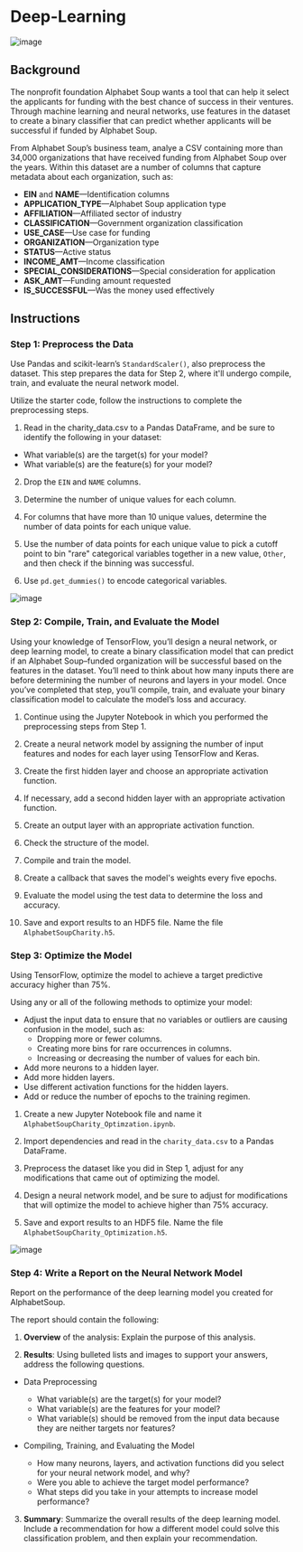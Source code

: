 # Deep-Learning

![image](https://user-images.githubusercontent.com/99145651/185727357-413337e0-51a2-4e3d-a14d-079756c49b63.png)

## Background

The nonprofit foundation Alphabet Soup wants a tool that can help it select the applicants for funding with the best chance of success in their ventures. Through machine learning and neural networks, use features in the dataset to create a binary classifier that can predict whether applicants will be successful if funded by Alphabet Soup.

From Alphabet Soup’s business team, analye a CSV containing more than 34,000 organizations that have received funding from Alphabet Soup over the years. Within this dataset are a number of columns that capture metadata about each organization, such as:

* **EIN** and **NAME**—Identification columns
* **APPLICATION_TYPE**—Alphabet Soup application type
* **AFFILIATION**—Affiliated sector of industry
* **CLASSIFICATION**—Government organization classification
* **USE_CASE**—Use case for funding
* **ORGANIZATION**—Organization type
* **STATUS**—Active status
* **INCOME_AMT**—Income classification
* **SPECIAL_CONSIDERATIONS**—Special consideration for application
* **ASK_AMT**—Funding amount requested
* **IS_SUCCESSFUL**—Was the money used effectively

## Instructions

### Step 1: Preprocess the Data

Use Pandas and scikit-learn’s `StandardScaler()`, also preprocess the dataset. This step prepares the data for Step 2, where it'll undergo compile, train, and evaluate the neural network model.

Utilize the starter code, follow the instructions to complete the preprocessing steps.

1. Read in the charity_data.csv to a Pandas DataFrame, and be sure to identify the following in your dataset:
  * What variable(s) are the target(s) for your model?
  * What variable(s) are the feature(s) for your model?

2. Drop the `EIN` and `NAME` columns.

3. Determine the number of unique values for each column.

4. For columns that have more than 10 unique values, determine the number of data points for each unique value.

5. Use the number of data points for each unique value to pick a cutoff point to bin "rare" categorical variables together in a new value, `Other`, and then check if the binning was successful.

6. Use `pd.get_dummies()` to encode categorical variables.

![image](https://user-images.githubusercontent.com/99145651/185727414-48a7c93e-3ae2-44f7-9221-bcb76b249eda.png)

### Step 2: Compile, Train, and Evaluate the Model

Using your knowledge of TensorFlow, you’ll design a neural network, or deep learning model, to create a binary classification model that can predict if an Alphabet Soup–funded organization will be successful based on the features in the dataset. You’ll need to think about how many inputs there are before determining the number of neurons and layers in your model. Once you’ve completed that step, you’ll compile, train, and evaluate your binary classification model to calculate the model’s loss and accuracy.

1. Continue using the Jupyter Notebook in which you performed the preprocessing steps from Step 1.

2. Create a neural network model by assigning the number of input features and nodes for each layer using TensorFlow and Keras.

3. Create the first hidden layer and choose an appropriate activation function.

4. If necessary, add a second hidden layer with an appropriate activation function.

5. Create an output layer with an appropriate activation function.

6. Check the structure of the model.

7. Compile and train the model.

8. Create a callback that saves the model's weights every five epochs.

9. Evaluate the model using the test data to determine the loss and accuracy.

10. Save and export results to an HDF5 file. Name the file `AlphabetSoupCharity.h5`.

### Step 3: Optimize the Model

Using TensorFlow, optimize the model to achieve a target predictive accuracy higher than 75%.

Using any or all of the following methods to optimize your model:

* Adjust the input data to ensure that no variables or outliers are causing confusion in the model, such as:
  * Dropping more or fewer columns.
  * Creating more bins for rare occurrences in columns.
  * Increasing or decreasing the number of values for each bin.
* Add more neurons to a hidden layer.
* Add more hidden layers.
* Use different activation functions for the hidden layers.
* Add or reduce the number of epochs to the training regimen.

1. Create a new Jupyter Notebook file and name it `AlphabetSoupCharity_Optimzation.ipynb`.

2. Import dependencies and read in the `charity_data.csv` to a Pandas DataFrame.

3. Preprocess the dataset like you did in Step 1, adjust for any modifications that came out of optimizing the model.

4. Design a neural network model, and be sure to adjust for modifications that will optimize the model to achieve higher than 75% accuracy.

5. Save and export results to an HDF5 file. Name the file `AlphabetSoupCharity_Optimization.h5`.

![image](https://user-images.githubusercontent.com/99145651/185727468-e1ed58fd-362d-475a-aad7-3673f3a8941f.png)


### Step 4: Write a Report on the Neural Network Model

Report on the performance of the deep learning model you created for AlphabetSoup.

The report should contain the following:

1. **Overview** of the analysis: Explain the purpose of this analysis.

2. **Results**: Using bulleted lists and images to support your answers, address the following questions.

  * Data Preprocessing
    * What variable(s) are the target(s) for your model?
    * What variable(s) are the features for your model?
    * What variable(s) should be removed from the input data because they are neither targets nor features?
  
* Compiling, Training, and Evaluating the Model
    * How many neurons, layers, and activation functions did you select for your neural network model, and why?
    * Were you able to achieve the target model performance?
    * What steps did you take in your attempts to increase model performance?

3. **Summary**: Summarize the overall results of the deep learning model. Include a recommendation for how a different model could solve this classification problem, and then explain your recommendation.
